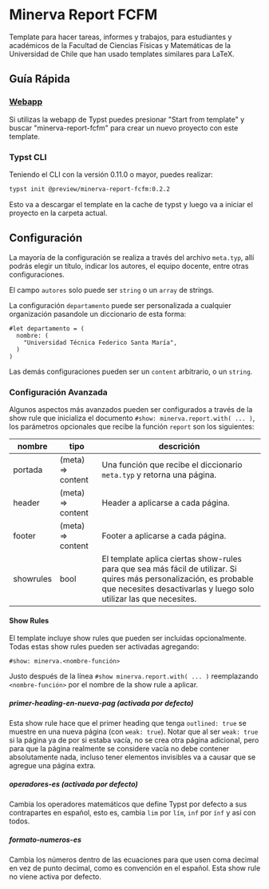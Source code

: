# Minerva Report FCFM

Template para hacer tareas, informes y trabajos, para estudiantes y académicos de la Facultad de Ciencias Físicas y Matemáticas de la Universidad de Chile que han usado templates similares para LaTeX.

## Guía Rápida

### [Webapp](https://typst.app)
Si utilizas la webapp de Typst puedes presionar "Start from template" y buscar "minerva-report-fcfm" para crear un nuevo proyecto con este template.

### Typst CLI
Teniendo el CLI con la versión 0.11.0 o mayor, puedes realizar:
```sh
typst init @preview/minerva-report-fcfm:0.2.2
```
Esto va a descargar el template en la cache de typst y luego va a iniciar el proyecto en la carpeta actual.

## Configuración
La mayoría de la configuración se realiza a través del archivo `meta.typ`,
allí podrás elegir un título, indicar los autores, el equipo docente, entre otras configuraciones.

El campo `autores` solo puede ser `string` o un `array` de strings.

La configuración `departamento` puede ser personalizada a cualquier organización pasandole un diccionario de esta forma:
```typ
#let departamento = (
  nombre: (
    "Universidad Técnica Federico Santa María",
  )
)
```

Las demás configuraciones pueden ser un `content` arbitrario, o un `string`.

### Configuración Avanzada
Algunos aspectos más avanzados pueden ser configurados a través de la show rule que inicializa el documento `#show: minerva.report.with( ... )`, los parámetros opcionales que recibe la función `report` son los siguientes:

| nombre    | tipo              | descrición                                                                                                                                                                                |
|-----------|-------------------|-------------------------------------------------------------------------------------------------------------------------------------------------------------------------------------------|
| portada   | (meta) => content | Una función que recibe el diccionario `meta.typ` y retorna una página.                                                                                                                    |
| header    | (meta) => content | Header a aplicarse a cada página.                                                                                                                                                         |
| footer    | (meta) => content | Footer a aplicarse a cada página.                                                                                                                                                         |
| showrules | bool              | El template aplica ciertas show-rules para que sea más fácil de utilizar. Si quires más personalización, es probable que necesites desactivarlas y luego solo utilizar las que necesites. |

#### Show Rules
El template incluye show rules que pueden ser incluidas opcionalmente.
Todas estas show rules pueden ser activadas agregando:
```typ
#show: minerva.<nombre-función>
```
Justo después de la línea `#show minerva.report.with( ... )` reemplazando `<nombre-función>`
por el nombre de la show rule a aplicar.

##### primer-heading-en-nueva-pag (activada por defecto)
Esta show rule hace que el primer heading que tenga `outlined: true` se muestre en una
nueva página (con `weak: true`). Notar que al ser `weak: true` si la página ya de por
si estaba vacía, no se crea otra página adicional, pero para que la página realmente
se considere vacía no debe contener absolutamente nada, incluso tener elementos invisibles
va a causar que se agregue una página extra.

##### operadores-es (activada por defecto)
Cambia los operadores matemáticos que define Typst por defecto a sus contrapartes en 
español, esto es, cambia `lim` por `lím`, `inf` por `ínf` y así con todos.

##### formato-numeros-es
Cambia los números dentro de las ecuaciones para que usen coma decimal en vez
de punto decimal, como es convención en el español. Esta show rule no viene
activa por defecto.
